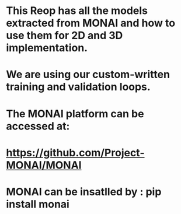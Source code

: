 # This Reop has all the models extracted from MONAI and how to use them for 2D and 3D implementation.
# We are using our custom-written training and validation loops.
# The MONAI platform can be accessed at:
# https://github.com/Project-MONAI/MONAI
# MONAI can be insatlled by :  pip install monai

